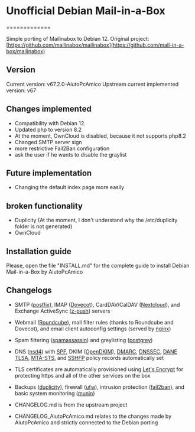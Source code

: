 # Unofficial Debian Mail-in-a-Box

=============

Simple porting of Mailinabox to Debian 12.
Original project: [https://github.com/mailinabox/mailinabox](https://github.com/mail-in-a-box/mailinabox)

## Version

Current version: v67.2.0-AiutoPcAmico
Upstream current implemented version: v67

## Changes implemented

- Compatibility with Debian 12.
- Updated php to version 8.2
- At the moment, OwnCloud is disabled, because it not supports php8.2
- Changed SMTP server sign
- more restrictive Fail2Ban configuration
- ask the user if he wants to disable the graylist

## Future implementation

- Changing the default index page more easily

## broken functionality

- Duplicity (At the moment, I don't understand why the /etc/duplicity folder is not generated)
- OwnCloud

## Installation guide

Please, open the file "INSTALL.md" for the complete guide to install Debian Mail-in-a-Box by AiutoPcAmico

## Changelogs

- SMTP ([postfix](http://www.postfix.org/)), IMAP ([Dovecot](http://dovecot.org/)), CardDAV/CalDAV ([Nextcloud](https://nextcloud.com/)), and Exchange ActiveSync ([z-push](http://z-push.org/)) servers
- Webmail ([Roundcube](http://roundcube.net/)), mail filter rules (thanks to Roundcube and Dovecot), and email client autoconfig settings (served by [nginx](http://nginx.org/))
- Spam filtering ([spamassassin](https://spamassassin.apache.org/)) and greylisting ([postgrey](http://postgrey.schweikert.ch/))
- DNS ([nsd4](https://www.nlnetlabs.nl/projects/nsd/)) with [SPF](https://en.wikipedia.org/wiki/Sender_Policy_Framework), DKIM ([OpenDKIM](http://www.opendkim.org/)), [DMARC](https://en.wikipedia.org/wiki/DMARC), [DNSSEC](https://en.wikipedia.org/wiki/DNSSEC), [DANE TLSA](https://en.wikipedia.org/wiki/DNS-based_Authentication_of_Named_Entities), [MTA-STS](https://tools.ietf.org/html/rfc8461), and [SSHFP](https://tools.ietf.org/html/rfc4255) policy records automatically set
- TLS certificates are automatically provisioned using [Let's Encrypt](https://letsencrypt.org/) for protecting https and all of the other services on the box
- Backups ([duplicity](http://duplicity.nongnu.org/)), firewall ([ufw](https://launchpad.net/ufw)), intrusion protection ([fail2ban](http://www.fail2ban.org/wiki/index.php/Main_Page)), and basic system monitoring ([munin](http://munin-monitoring.org/))

- CHANGELOG.md is from the upstream project
- CHANGELOG_AiutoPcAmico.md relates to the changes made by AiutoPcAmico and strictly connected to the Debian porting
